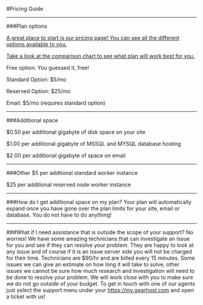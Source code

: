 #Pricing Guide
___
###Plan options

[A great place to start is our pricing page! You can see all the different options available to you.](https://www.gearhost.com/pricing)

[Take a look at the comparison chart to see what plan will work best for you.](https://www.gearhost.com/documentation/difference-free-shared-reserved-plans)

Free option: You guessed it, free!

Standard Option: $5/mo

Reserved Option: $25/mo

Email: $5/mo (requires standard option)

____
###Additional space

$0.50 per additional gigabyte of disk space on your site

$1.00 per additional gigabyte of MSSQL and MYSQL database hosting

$2.00 per additional gigabyte of space on email

___
###Other
$5 per addtional standard worker instance

$25 per additional reserved node worker instance

___
###How do I get additional space on my plan?
Your plan will automatically expand once you have gone over the plan limits for your site, email or database. You do not have to do anything!
___
###What if I need assistance that is outside the scope of your support?
No worries! We have some amazing technicians that can investigate an issue for you and see if they can resolve your problem. They are happy to look at any issue and of course if it is an issue server side you will not be charged for their time. Technicians are $90/hr and are billed every 15 minutes. Some issues we can give an estimate on how long it will take to solve, other issues we cannot be sure how much research and investigation will need to be done to resolve your problem. We will work close with you to make sure we do not go outside of your budget. To get in touch with one of our agents just select the support menu under your https://my.gearhost.com and open a ticket with us!


